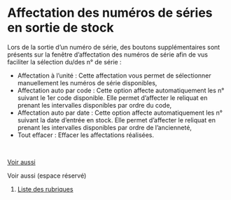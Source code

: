 # Affectation des numéros de séries en sortie de stock



Lors de la sortie d’un numéro de série, des boutons supplémentaires 
 sont présents sur la fenêtre d’affectation des numéros de série afin de 
 vus faciliter la sélection du/des n° de série :


* Affectation à l’unité : Cette affectation vous 
 permet de sélectionner manuellement les numéros de série disponibles,
* Affectation auto 
 par code : Cette option affecte 
 automatiquement les n° suivant le 1er code disponible. Elle permet 
 d’affecter le reliquat en prenant les intervalles disponibles par 
 ordre du code,
* Affectation auto 
 par date : Cette option affecte 
 automatiquement les n° suivant la date d’entrée en stock. Elle permet 
 d’affecter le reliquat en prenant les intervalles disponibles par 
 ordre de l’ancienneté,
* Tout 
 effacer : Effacer les affectations réalisées.


 


[Voir aussi](javascript:RelatedTopic0.Click())


Voir aussi (espace réservé)
 

1. [Liste des rubriques](#)



